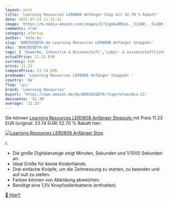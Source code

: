 ```yaml
---
layout: post
title: 'Learning Resources LER0808 Anfänger Stop mit 52.70 % Rabatt'
date: 2021-07-14 11:31:41
image: 'https://m.media-amazon.com/images/I/51gmGvBRbzL._SL500_._SL400_.jpg'
comments: true
category: ofertas
author: 'tole.es'
slug: 'B0035EQDTA-de Learning Resources LER0808 Anfänger Stoppuhr'
sku: 'B0035EQDTA-de'
tags: [ 'Gewerbe, Industrie & Wissenschaft','Labor- & wissenschaftliche Produkte','Laborinstrumente & -ausrüstung','Sport','Sport & Freizeit','Sportelektronik','Zeitschaltuhren','learning resources', ]
actualPrice: 11.23 EUR
currency: EUR
price: 11.23
comparePrice: 23.74 EUR
prodname: 'Learning Resources LER0808 Anfänger Stoppuhr '
country: 'de'
flag: '🇩🇪'
brand: 'Learning Resources'
buyurl: 'https://www.amazon.de/dp/B0035EQDTA/?tag=tolees0ca-21'
descuento: '52.70'
average: '11.23'
---
```


Sie können [Learning Resources LER0808 Anfänger Stoppuhr ](https://www.amazon.de/dp/B0035EQDTA/?tag=tolees0ca-21) mit Preis 11.23 EUR (original: 23.74 EUR) 52.70 % Rabatt hier:

[![Learning Resources LER0808 Anfänger Stop](https://m.media-amazon.com/images/I/51gmGvBRbzL._SL500_._SL400_.jpg)](https://www.amazon.de/dp/B0035EQDTA/?tag=tolees0ca-21)

ℹ️:

- Die große Digitalanzeige zeigt Minuten, Sekunden und 1/1000 Sekunden an.
- Ideal Größe für kleine Kinderhände.
- Drei einfache Knöpfe, um die Zeitmessung zu starten, zu beenden und auf null zu stellen.
- Farben können von Abbildung abweichen.
- Benötigt eine 1,5V Knopfzellenbatterie (enthalten).

[🛒 Hier!!](https://www.amazon.de/dp/B0035EQDTA/?tag=tolees0ca-21)
